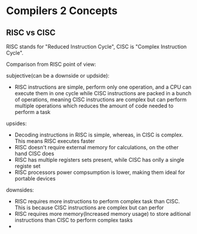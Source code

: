 # Compilers 2 Concepts

## RISC vs CISC
RISC stands for "Reduced Instruction Cycle", CISC is "Complex Instruction Cycle". 

Comparison from RISC point of view:

subjective(can be a downside or updside):
- RISC instructions are simple, perform only one operation, and a CPU can execute them in one cycle while CISC instructions are packed in a bunch of operations, meaning CISC instructions are complex but can perform multiple operations which reduces the amount of code needed to perform a task

upsides:
- Decoding instructions in RISC is simple, whereas, in CISC is complex. This means RISC executes faster
- RISC doesn't require external memory for calculations, on the other hand CISC does
- RISC has multiple registers sets present, while CISC has onlly a single registe set
- RISC processors power compsumption is lower, making them ideal for portable devices

downsides:
 
 - RISC requires more instructions to perform complex task than CISC. This is because CISC instructions are complex but can perfor 
 - RISC requires more memory(Increased memory usage) to store aditional instructions than CISC to perform complex tasks
 - 
